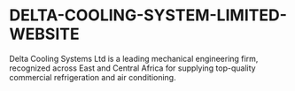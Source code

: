 # DELTA-COOLING-SYSTEM-LIMITED-WEBSITE
Delta Cooling Systems Ltd is a leading mechanical engineering firm, recognized across East and Central Africa for supplying top-quality commercial refrigeration and air conditioning. 
